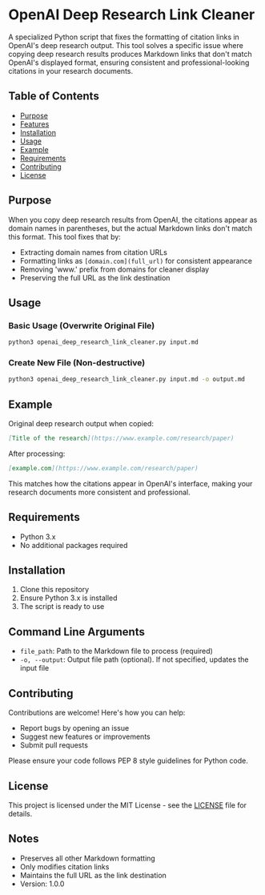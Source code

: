 # OpenAI Deep Research Link Cleaner

A specialized Python script that fixes the formatting of citation links in OpenAI's deep research output. This tool solves a specific issue where copying deep research results produces Markdown links that don't match OpenAI's displayed format, ensuring consistent and professional-looking citations in your research documents.

## Table of Contents
- [Purpose](#purpose)
- [Features](#features)
- [Installation](#installation)
- [Usage](#usage)
- [Example](#example)
- [Requirements](#requirements)
- [Contributing](#contributing)
- [License](#license)

## Purpose

When you copy deep research results from OpenAI, the citations appear as domain names in parentheses, but the actual Markdown links don't match this format. This tool fixes that by:

- Extracting domain names from citation URLs
- Formatting links as `[domain.com](full_url)` for consistent appearance
- Removing 'www.' prefix from domains for cleaner display
- Preserving the full URL as the link destination

## Usage

### Basic Usage (Overwrite Original File)

```bash
python3 openai_deep_research_link_cleaner.py input.md
```

### Create New File (Non-destructive)

```bash
python3 openai_deep_research_link_cleaner.py input.md -o output.md
```

## Example

Original deep research output when copied:
```markdown
[Title of the research](https://www.example.com/research/paper)
```

After processing:
```markdown
[example.com](https://www.example.com/research/paper)
```

This matches how the citations appear in OpenAI's interface, making your research documents more consistent and professional.

## Requirements

- Python 3.x
- No additional packages required

## Installation

1. Clone this repository
2. Ensure Python 3.x is installed
3. The script is ready to use

## Command Line Arguments

- `file_path`: Path to the Markdown file to process (required)
- `-o, --output`: Output file path (optional). If not specified, updates the input file

## Contributing

Contributions are welcome! Here's how you can help:

- Report bugs by opening an issue
- Suggest new features or improvements
- Submit pull requests

Please ensure your code follows PEP 8 style guidelines for Python code.

## License

This project is licensed under the MIT License - see the [LICENSE](LICENSE) file for details.

## Notes

- Preserves all other Markdown formatting
- Only modifies citation links
- Maintains the full URL as the link destination
- Version: 1.0.0
